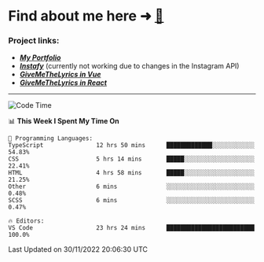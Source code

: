 # Find about me here ➜ [🧑](https://pauabella.dev)

### Project links:
- ***[My Portfolio](https://pauabella.dev)***
- ***[Instafy](https://instafy.me)*** (currently not working due to changes in the Instagram API)
- ***[GiveMeTheLyrics in Vue](https://lyrics.pauabella.dev)***
- ***[GiveMeTheLyrics in React](https://pauabella.dev/GiveMeTheLyrics)***

---
<!--START_SECTION:waka-->
![Code Time](http://img.shields.io/badge/Code%20Time-1%2C698%20hrs%2028%20mins-blue)

📊 **This Week I Spent My Time On** 

```text
💬 Programming Languages: 
TypeScript               12 hrs 50 mins      █████████████░░░░░░░░░░░░   54.83% 
CSS                      5 hrs 14 mins       █████░░░░░░░░░░░░░░░░░░░░   22.41% 
HTML                     4 hrs 58 mins       █████░░░░░░░░░░░░░░░░░░░░   21.25% 
Other                    6 mins              ░░░░░░░░░░░░░░░░░░░░░░░░░   0.48% 
SCSS                     6 mins              ░░░░░░░░░░░░░░░░░░░░░░░░░   0.47%

🔥 Editors: 
VS Code                  23 hrs 24 mins      █████████████████████████   100.0%

```


 Last Updated on 30/11/2022 20:06:30 UTC
<!--END_SECTION:waka-->
